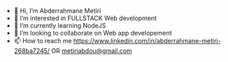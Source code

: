 - 👋 Hi, I’m Abderrahmane Metiri
- 👀 I’m interested in FULLSTACK Web development
- 🌱 I’m currently learning NodeJS
- 💞️ I’m looking to collaborate on Web app developement
- 📫 How to reach me https://www.linkedin.com/in/abderrahmane-metiri-268ba7245/ OR metiriabdou@gmail.com

<!---
Abdou-MTR/Abdou-MTR is a ✨ special ✨ repository because its `README.md` (this file) appears on your GitHub profile.
You can click the Preview link to take a look at your changes.
--->
